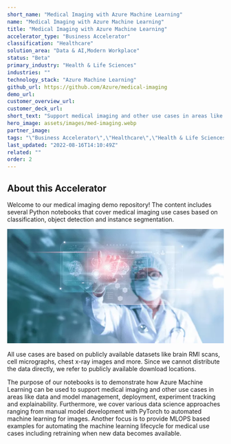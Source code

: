 ```yaml
---
short_name: "Medical Imaging with Azure Machine Learning"
name: "Medical Imaging with Azure Machine Learning"
title: "Medical Imaging with Azure Machine Learning"
accelerator_type: "Business Accelerator"
classification: "Healthcare"
solution_area: "Data & AI,Modern Workplace"
status: "Beta"
primary_industry: "Health & Life Sciences"
industries: ""
technology_stack: "Azure Machine Learning"
github_url: https://github.com/Azure/medical-imaging
demo_url: 
customer_overview_url: 
customer_deck_url: 
short_text: "Support medical imaging and other use cases in areas like data and model management, deployment, experiment tracking and explainability."
hero_image: assets/images/med-imaging.webp
partner_image: 
tags: "\"Business Accelerator\",\"Healthcare\",\"Health & Life Sciences\",\"Azure Machine Learning\",\"Data & AI\",\"Modern Workplace\",\"Beta\""
last_updated: "2022-08-16T14:10:49Z"
related: ""
order: 2
---
```

## About this Accelerator

Welcome to our medical imaging demo repository! The content includes several Python notebooks that cover medical imaging use cases based on classification, object detection and instance segmentation.

![Medical Imaging Solution Accelerator](../assets/images/med-imaging.webp)

All use cases are based on publicly available datasets like brain RMI scans, cell micrographs, chest x-ray images and more. Since we cannot distribute the data directly, we refer to publicly available download locations.

The purpose of our notebooks is to demonstrate how Azure Machine Learning can be used to support medical imaging and other use cases in areas like data and model management, deployment, experiment tracking and explainability. Furthermore, we cover various data science approaches ranging from manual model development with PyTorch to automated machine learning for images. Another focus is to provide MLOPS based examples for automating the machine learning lifecycle for medical use cases including retraining when new data becomes available.